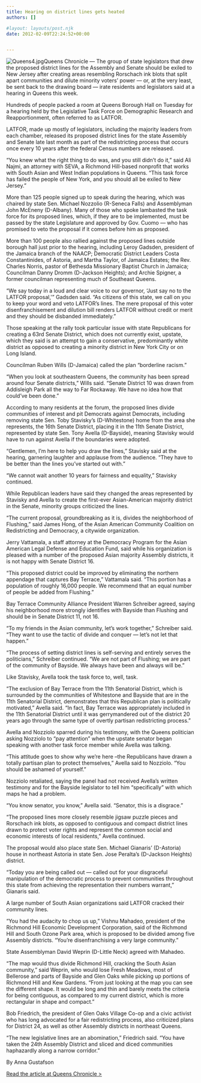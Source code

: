 ```yaml
---
title: Hearing on district lines gets heated
authors: []

#layout: layouts/post.njk
date: 2012-02-09T22:24:52+00:00


---
```


![Queens4.jpg](/uploads/Queens4-thumb-240x180-377.jpg)Queens Chronicle — The group of state legislators that drew the proposed district lines for the Assembly and Senate should be exiled to New Jersey after creating areas resembling Rorschach ink blots that split apart communities and dilute minority voters’ power — or, at the very least, be sent back to the drawing board — irate residents and legislators said at a hearing in Queens this week.

Hundreds of people packed a room at Queens Borough Hall on Tuesday for a hearing held by the Legislative Task Force on Demographic Research and Reapportionment, often referred to as LATFOR.

LATFOR, made up mostly of legislators, including the majority leaders from each chamber, released its proposed district lines for the state Assembly and Senate late last month as part of the redistricting process that occurs once every 10 years after the federal Census numbers are released.

“You knew what the right thing to do was, and you still didn’t do it,” said Ali Najmi, an attorney with SEVA, a Richmond Hill-based nonprofit that works with South Asian and West Indian populations in Queens. “This task force has failed the people of New York, and you should all be exiled to New Jersey.”

More than 125 people signed up to speak during the hearing, which was chaired by state Sen. Michael Nozzolio (R-Seneca Falls) and Assemblyman John McEneny (D-Albany). Many of those who spoke lambasted the task force for its proposed lines, which, if they are to be implemented, must be passed by the state Legislature and approved by Gov. Cuomo — who has promised to veto the proposal if it comes before him as proposed.

More than 100 people also rallied against the proposed lines outside borough hall just prior to the hearing, including Leroy Gadsden, president of the Jamaica branch of the NAACP; Democratic District Leaders Costa Constantinides, of Astoria, and Martha Taylor, of Jamaica Estates; the Rev. Charles Norris, pastor of Bethesda Missionary Baptist Church in Jamaica; Councilman Danny Dromm (D-Jackson Heights); and Archie Spigner, a former councilman representing much of Southeast Queens.

“We say today in a loud and clear voice to our governor, ‘Just say no to the LATFOR proposal,'” Gadsden said. “As citizens of this state, we call on you to keep your word and veto LATFOR’s lines. The mere proposal of this voter disenfranchisement and dilution bill renders LATFOR without credit or merit and they should be disbanded immediately.”

Those speaking at the rally took particular issue with state Republicans for creating a 63rd Senate District, which does not currently exist, upstate, which they said is an attempt to gain a conservative, predominantly white district as opposed to creating a minority district in New York City or on Long Island. 

Councilman Ruben Wills (D-Jamaica) called the plan “borderline racism.”

“When you look at southeastern Queens, the community has been spread around four Senate districts,” Wills said. “Senate District 10 was drawn from Addisleigh Park all the way to Far Rockaway. We have no idea how that could’ve been done.”

According to many residents at the forum, the proposed lines divide communities of interest and pit Democrats against Democrats, including removing state Sen. Toby Stavisky’s (D-Whitestone) home from the area she represents, the 16th Senate District, placing it in the 11th Senate District, represented by state Sen. Tony Avella (D-Bayside), meaning Stavisky would have to run against Avella if the boundaries were adopted.

“Gentlemen, I’m here to help you draw the lines,” Stavisky said at the hearing, garnering laughter and applause from the audience. “They have to be better than the lines you’ve started out with.”

“We cannot wait another 10 years for fairness and equality,” Stavisky continued.

While Republican leaders have said they changed the areas represented by Stavisky and Avella to create the first-ever Asian-American majority district in the Senate, minority groups criticized the lines.

“The current proposal, groundbreaking as it is, divides the neighborhood of Flushing,” said James Hong, of the Asian American Community Coalition on Redistricting and Democracy, a citywide organization.

Jerry Vattamala, a staff attorney at the Democracy Program for the Asian American Legal Defense and Education Fund, said while his organization is pleased with a number of the proposed Asian majority Assembly districts, it is not happy with Senate District 16.

“This proposed district could be improved by eliminating the northern appendage that captures Bay Terrace,” Vattamala said. “This portion has a population of roughly 16,000 people. We recommend that an equal number of people be added from Flushing.”

Bay Terrace Community Alliance President Warren Schreiber agreed, saying his neighborhood more strongly identifies with Bayside than Flushing and should be in Senate District 11, not 16.

“To my friends in the Asian community, let’s work together,” Schreiber said. “They want to use the tactic of divide and conquer — let’s not let that happen.”

“The process of setting district lines is self-serving and entirely serves the politicians,” Schreiber continued. “We are not part of Flushing; we are part of the community of Bayside. We always have been and always will be.”

Like Stavisky, Avella took the task force to, well, task.

“The exclusion of Bay Terrace from the 11th Senatorial District, which is surrounded by the communities of Whitestone and Bayside that are in the 11th Senatorial District, demonstrates that this Republican plan is politically motivated,” Avella said. “In fact, Bay Terrace was appropriately included in the 11th Senatorial District until it was gerrymandered out of the district 20 years ago through the same type of overtly partisan redistricting process.”

Avella and Nozziolo sparred during his testimony, with the Queens politician asking Nozziolo to “pay attention” when the upstate senator began speaking with another task force member while Avella was talking.

“This attitude goes to show why we’re here –the Republicans have drawn a totally partisan plan to protect themselves,” Avella said to Nozziolo. “You should be ashamed of yourself.”

Nozziolo retaliated, saying the panel had not received Avella’s written testimony and for the Bayside legislator to tell him “specifically” with which maps he had a problem.

“You know senator, you know,” Avella said. “Senator, this is a disgrace.”

“The proposed lines more closely resemble jigsaw puzzle pieces and Rorschach ink blots, as opposed to contiguous and compact district lines drawn to protect voter rights and represent the common social and economic interests of local residents,” Avella continued.

The proposal would also place state Sen. Michael Gianaris’ (D-Astoria) house in northeast Astoria in state Sen. Jose Peralta’s (D-Jackson Heights) district.

“Today you are being called out — called out for your disgraceful manipulation of the democratic process to prevent communities throughout this state from achieving the representation their numbers warrant,” Gianaris said.

A large number of South Asian organizations said LATFOR cracked their community lines.

“You had the audacity to chop us up,” Vishnu Mahadeo, president of the Richmond Hill Economic Development Corporation, said of the Richmond Hill and South Ozone Park area, which is proposed to be divided among five Assembly districts. “You’re disenfranchising a very large community.”

State Assemblyman David Weprin (D-Little Neck) agreed with Mahadeo.

“The map would thus divide Richmond Hill, cracking the South Asian community,” said Weprin, who would lose Fresh Meadows, most of Bellerose and parts of Bayside and Glen Oaks while picking up portions of Richmond Hill and Kew Gardens. “From just looking at the map you can see the different shape. It would be long and thin and barely meets the criteria for being contiguous, as compared to my current district, which is more rectangular in shape and compact.”

Bob Friedrich, the president of Glen Oaks Village Co-op and a civic activist who has long advocated for a fair redistricting process, also criticized plans for District 24, as well as other Assembly districts in northeast Queens.

“The new legislative lines are an abomination,” Friedrich said. “You have taken the 24th Assembly District and sliced and diced communities haphazardly along a narrow corridor.”

By Anna Gustafson

[Read the article at Queens Chronicle >][1]

[1]: https://www.qchron.com/news/queenswide/hearing-on-district-lines-gets-heated/article_cf9b7ac6-9749-51b5-81e3-2d8e665dfe56.html
